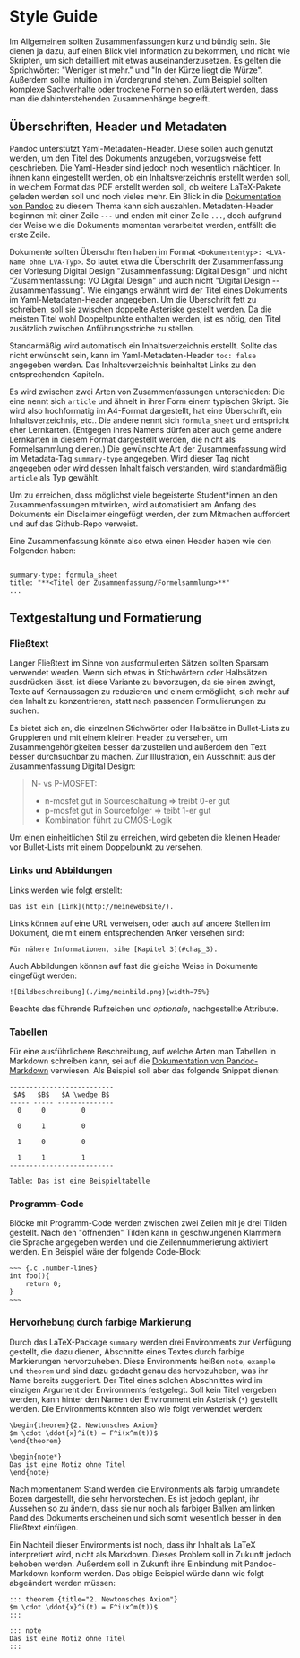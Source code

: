 # Style Guide

Im Allgemeinen sollten Zusammenfassungen kurz und bündig sein. Sie dienen ja dazu, auf einen Blick viel Information zu bekommen, und nicht wie Skripten, um sich detailliert mit etwas auseinanderzusetzen. Es gelten die Sprichwörter: "Weniger ist mehr." und "In der Kürze liegt die Würze". Außerdem sollte Intuition im Vordergrund stehen. Zum Beispiel sollten komplexe Sachverhalte oder trockene Formeln so erläutert werden, dass man die dahinterstehenden Zusammenhänge begreift. 

## Überschriften, Header und Metadaten

Pandoc unterstützt Yaml-Metadaten-Header. Diese sollen auch genutzt werden, um den Titel des Dokuments anzugeben, vorzugsweise fett geschrieben. Die Yaml-Header sind jedoch noch wesentlich mächtiger. In ihnen kann eingestellt werden, ob ein Inhaltsverzeichnis erstellt werden soll, in welchem Format das PDF erstellt werden soll, ob weitere LaTeX-Pakete geladen werden soll und noch vieles mehr. Ein Blick in die [Dokumentation von Pandoc](https://pandoc.org/MANUAL.html#pandocs-markdown) zu diesem Thema kann sich auszahlen. Metadaten-Header beginnen mit einer Zeile `---` und enden mit einer Zeile `...`, doch aufgrund der Weise wie die Dokumente momentan verarbeitet werden, entfällt die erste Zeile.

Dokumente sollten Überschriften haben im Format `<Dokumententyp>: <LVA-Name ohne LVA-Typ>`. So lautet etwa die Überschrift der Zusammenfassung der Vorlesung Digital Design "Zusammenfassung: Digital Design" und nicht "Zusammenfassung: VO Digital Design" und auch nicht "Digital Design -- Zusammenfassung". Wie eingangs erwähnt wird der Titel eines Dokuments im Yaml-Metadaten-Header angegeben. Um die Überschrift fett zu schreiben, soll sie zwischen doppelte Asteriske gestellt werden. Da die meisten Titel wohl Doppeltpunkte enthalten werden, ist es nötig, den Titel zusätzlich zwischen Anführungsstriche zu stellen.

Standarmäßig wird automatisch ein Inhaltsverzeichnis erstellt. Sollte das nicht erwünscht sein, kann im Yaml-Metadaten-Header `toc: false` angegeben werden. Das Inhaltsverzeichnis beinhaltet Links zu den entsprechenden Kapiteln.

Es wird zwischen zwei Arten von Zusammenfassungen unterschieden: Die eine nennt sich `article` und ähnelt in ihrer Form einem typischen Skript. Sie wird also hochformatig im A4-Format dargestellt, hat eine Überschrift, ein Inhaltsverzeichnis, etc.. Die andere nennt sich `formula_sheet` und entspricht eher Lernkarten. (Entgegen ihres Namens dürfen aber auch gerne andere Lernkarten in diesem Format dargestellt werden, die nicht als Formelsammlung dienen.) Die gewünschte Art der Zusammenfassung wird im Metadata-Tag `summary-type` angegeben. Wird dieser Tag nicht angegeben oder wird dessen Inhalt falsch verstanden, wird standardmäßig `article` als Typ gewählt.

Um zu erreichen, dass möglichst viele begeisterte Student*innen an den Zusammenfassungen mitwirken, wird automatisiert am Anfang des Dokuments ein Disclaimer eingefügt werden, der zum Mitmachen auffordert und auf das Github-Repo verweist.

Eine Zusammenfassung könnte also etwa einen Header haben wie den Folgenden haben:

~~~ 

summary-type: formula_sheet
title: "**<Titel der Zusammenfassung/Formelsammlung>**"
...

~~~


## Textgestaltung und Formatierung

### Fließtext

Langer Fließtext im Sinne von ausformulierten Sätzen sollten Sparsam verwendet werden. Wenn sich etwas in Stichwörtern oder Halbsätzen ausdrücken lässt, ist diese Variante zu bevorzugen, da sie einen zwingt, Texte auf Kernaussagen zu reduzieren und einem ermöglicht, sich mehr auf den Inhalt zu konzentrieren, statt nach passenden Formulierungen zu suchen.

Es bietet sich an, die einzelnen Stichwörter oder Halbsätze in Bullet-Lists zu Gruppieren und mit einem kleinen Header zu versehen, um Zusammengehörigkeiten besser darzustellen und außerdem den Text besser durchsuchbar zu machen. Zur Illustration, ein Ausschnitt aus der Zusammenfassung Digital Design:

> N- vs P-MOSFET:
>
> * n-mosfet gut in Sourceschaltung => treibt 0-er gut
> * p-mosfet gut in Sourcefolger => teibt 1-er gut
> * Kombination führt zu CMOS-Logik

Um einen einheitlichen Stil zu erreichen, wird gebeten die kleinen Header vor Bullet-Lists mit einem Doppelpunkt zu versehen.

### Links und Abbildungen

Links werden wie folgt erstellt:

~~~
Das ist ein [Link](http://meinewebsite/).
~~~

Links können auf eine URL verweisen, oder auch auf andere Stellen im Dokument, die mit einem entsprechenden Anker versehen sind:

~~~
Für nähere Informationen, sihe [Kapitel 3](#chap_3).
~~~

Auch Abbildungen können auf fast die gleiche Weise in Dokumente eingefügt werden:

~~~
![Bildbeschreibung](./img/meinbild.png){width=75%}
~~~

Beachte das führende Rufzeichen und *optionale*, nachgestellte Attribute.

### Tabellen

Für eine ausführlichere Beschreibung, auf welche Arten man Tabellen in Markdown schreiben kann, sei auf die [Dokumentation von Pandoc-Markdown](https://pandoc.org/MANUAL.html#pandocs-markdown) verwiesen. Als Beispiel soll aber das folgende Snippet dienen:

~~~
--------------------------
 $A$   $B$   $A \wedge B$
----- ----- --------------
  0     0         0
  
  0     1         0
  
  1     0         0
  
  1     1         1
--------------------------

Table: Das ist eine Beispieltabelle
~~~

### Programm-Code

Blöcke mit Programm-Code werden zwischen zwei Zeilen mit je drei Tilden gestellt. Nach den "öffnenden" Tilden kann in geschwungenen Klammern die Sprache angegeben werden und die Zeilennummerierung aktiviert werden. Ein Beispiel wäre der folgende Code-Block:

```
~~~ {.c .number-lines}
int foo(){
	return 0;
}
~~~
```

### Hervorhebung durch farbige Markierung

Durch das LaTeX-Package `summary` werden drei Environments zur Verfügung gestellt, die dazu dienen, Abschnitte eines Textes durch farbige Markierungen hervorzuheben. Diese Environments heißen `note`, `example` und `theorem` und sind dazu gedacht genau das hervozuheben, was ihr Name bereits suggeriert. Der Titel eines solchen Abschnittes wird im einzigen Argument der Environments festgelegt. Soll kein Titel vergeben werden, kann hinter den Namen der Environment ein Asterisk (`*`) gestellt werden. Die Environments könnten also wie folgt verwendet werden:

~~~
\begin{theorem}{2. Newtonsches Axiom}
$m \cdot \ddot{x}^i(t) = F^i(x^m(t))$
\end{theorem}

\begin{note*}
Das ist eine Notiz ohne Titel
\end{note}
~~~

Nach momentanem Stand werden die Environments als farbig umrandete Boxen dargestellt, die sehr hervorstechen. Es ist jedoch geplant, ihr Aussehen so zu ändern, dass sie nur noch als farbiger Balken am linken Rand des Dokuments erscheinen und sich somit wesentlich besser in den Fließtext einfügen.

Ein Nachteil dieser Environments ist noch, dass ihr Inhalt als LaTeX interpretiert wird, nicht als Markdown. Dieses Problem soll in Zukunft jedoch behoben werden. Außerdem soll in Zukunft ihre Einbindung mit Pandoc-Markdown konform werden. Das obige Beispiel würde dann wie folgt abgeändert werden müssen:

~~~
::: theorem {title="2. Newtonsches Axiom"}
$m \cdot \ddot{x}^i(t) = F^i(x^m(t))$
:::

::: note
Das ist eine Notiz ohne Titel
:::
~~~
